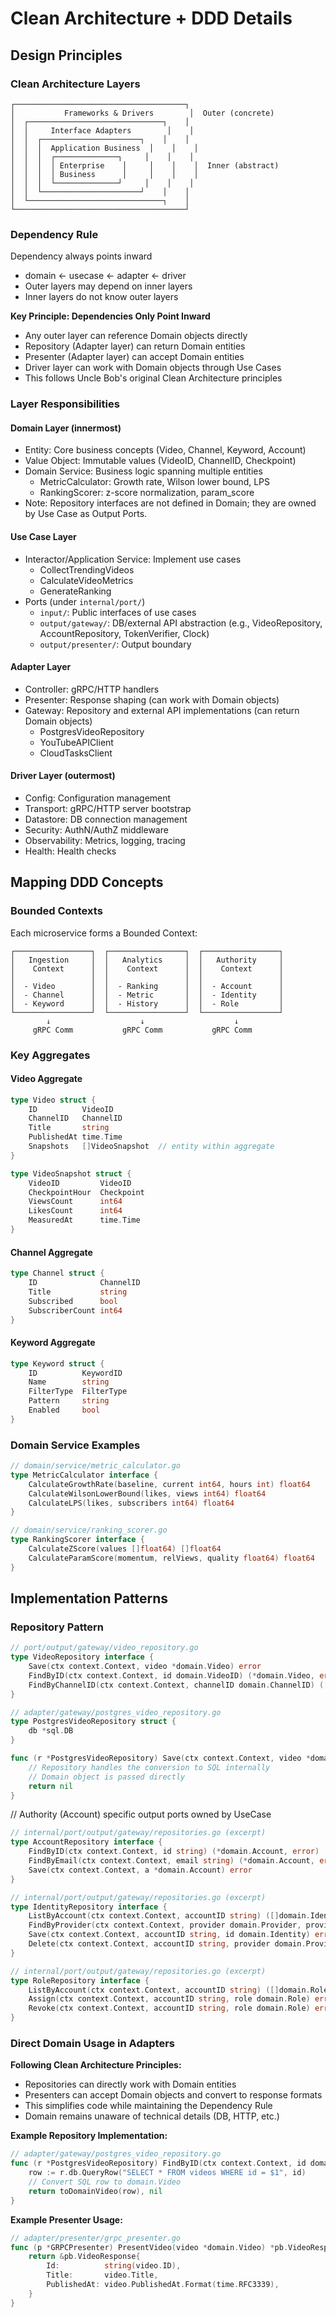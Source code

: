 # Clean Architecture + DDD Details

## Design Principles

### Clean Architecture Layers

```
┌──────────────────────────────────────┐
│           Frameworks & Drivers        │  Outer (concrete)
│  ┌──────────────────────────────┐    │
│  │     Interface Adapters        │    │
│  │  ┌──────────────────────┐    │    │
│  │  │  Application Business  │    │    │
│  │  │  ┌──────────────┐     │    │    │
│  │  │  │ Enterprise    │     │    │    │  Inner (abstract)
│  │  │  │ Business      │     │    │    │
│  │  │  └──────────────┘     │    │    │
│  │  └──────────────────────┘    │    │
│  └──────────────────────────────┐    │
└──────────────────────────────────────┘
```

### Dependency Rule

Dependency always points inward
- domain ← usecase ← adapter ← driver
- Outer layers may depend on inner layers
- Inner layers do not know outer layers

**Key Principle: Dependencies Only Point Inward**
- Any outer layer can reference Domain objects directly
- Repository (Adapter layer) can return Domain entities
- Presenter (Adapter layer) can accept Domain entities
- Driver layer can work with Domain objects through Use Cases
- This follows Uncle Bob's original Clean Architecture principles

### Layer Responsibilities

#### Domain Layer (innermost)
- Entity: Core business concepts (Video, Channel, Keyword, Account)
- Value Object: Immutable values (VideoID, ChannelID, Checkpoint)
- Domain Service: Business logic spanning multiple entities
  - MetricCalculator: Growth rate, Wilson lower bound, LPS
  - RankingScorer: z-score normalization, param_score
- Note: Repository interfaces are not defined in Domain; they are owned by Use Case as Output Ports.

#### Use Case Layer
- Interactor/Application Service: Implement use cases
  - CollectTrendingVideos
  - CalculateVideoMetrics
  - GenerateRanking
- Ports (under `internal/port/`)
  - `input/`: Public interfaces of use cases
  - `output/gateway/`: DB/external API abstraction (e.g., VideoRepository, AccountRepository, TokenVerifier, Clock)
  - `output/presenter/`: Output boundary

#### Adapter Layer
- Controller: gRPC/HTTP handlers
- Presenter: Response shaping (can work with Domain objects)
- Gateway: Repository and external API implementations (can return Domain objects)
  - PostgresVideoRepository
  - YouTubeAPIClient
  - CloudTasksClient

#### Driver Layer (outermost)
- Config: Configuration management
- Transport: gRPC/HTTP server bootstrap
- Datastore: DB connection management
- Security: AuthN/AuthZ middleware
- Observability: Metrics, logging, tracing
- Health: Health checks

## Mapping DDD Concepts

### Bounded Contexts

Each microservice forms a Bounded Context:

```
┌─────────────────┐  ┌─────────────────┐  ┌─────────────────┐
│   Ingestion     │  │   Analytics     │  │   Authority     │
│    Context      │  │    Context      │  │    Context      │
│                 │  │                 │  │                 │
│  - Video        │  │  - Ranking      │  │  - Account      │
│  - Channel      │  │  - Metric       │  │  - Identity     │
│  - Keyword      │  │  - History      │  │  - Role         │
└─────────────────┘  └─────────────────┘  └─────────────────┘
        ↓                    ↓                    ↓
     gRPC Comm           gRPC Comm           gRPC Comm
```

### Key Aggregates

#### Video Aggregate
```go
type Video struct {
    ID          VideoID
    ChannelID   ChannelID  
    Title       string
    PublishedAt time.Time
    Snapshots   []VideoSnapshot  // entity within aggregate
}

type VideoSnapshot struct {
    VideoID         VideoID
    CheckpointHour  Checkpoint
    ViewsCount      int64
    LikesCount      int64
    MeasuredAt      time.Time
}
```

#### Channel Aggregate
```go
type Channel struct {
    ID              ChannelID
    Title           string
    Subscribed      bool
    SubscriberCount int64
}
```

#### Keyword Aggregate
```go
type Keyword struct {
    ID          KeywordID
    Name        string
    FilterType  FilterType
    Pattern     string
    Enabled     bool
}
```

### Domain Service Examples

```go
// domain/service/metric_calculator.go
type MetricCalculator interface {
    CalculateGrowthRate(baseline, current int64, hours int) float64
    CalculateWilsonLowerBound(likes, views int64) float64
    CalculateLPS(likes, subscribers int64) float64
}

// domain/service/ranking_scorer.go  
type RankingScorer interface {
    CalculateZScore(values []float64) []float64
    CalculateParamScore(momentum, relViews, quality float64) float64
}
```

## Implementation Patterns

### Repository Pattern
```go
// port/output/gateway/video_repository.go
type VideoRepository interface {
    Save(ctx context.Context, video *domain.Video) error
    FindByID(ctx context.Context, id domain.VideoID) (*domain.Video, error)
    FindByChannelID(ctx context.Context, channelID domain.ChannelID) ([]*domain.Video, error)
}

// adapter/gateway/postgres_video_repository.go
type PostgresVideoRepository struct {
    db *sql.DB
}

func (r *PostgresVideoRepository) Save(ctx context.Context, video *domain.Video) error {
    // Repository handles the conversion to SQL internally
    // Domain object is passed directly
    return nil
}
```

// Authority (Account) specific output ports owned by UseCase
```go
// internal/port/output/gateway/repositories.go (excerpt)
type AccountRepository interface {
    FindByID(ctx context.Context, id string) (*domain.Account, error)
    FindByEmail(ctx context.Context, email string) (*domain.Account, error)
    Save(ctx context.Context, a *domain.Account) error
}

// internal/port/output/gateway/repositories.go (excerpt)
type IdentityRepository interface {
    ListByAccount(ctx context.Context, accountID string) ([]domain.Identity, error)
    FindByProvider(ctx context.Context, provider domain.Provider, providerUID string) (*domain.Account, error)
    Save(ctx context.Context, accountID string, id domain.Identity) error
    Delete(ctx context.Context, accountID string, provider domain.Provider) error
}

// internal/port/output/gateway/repositories.go (excerpt)
type RoleRepository interface {
    ListByAccount(ctx context.Context, accountID string) ([]domain.Role, error)
    Assign(ctx context.Context, accountID string, role domain.Role) error
    Revoke(ctx context.Context, accountID string, role domain.Role) error
}
```

### Direct Domain Usage in Adapters

**Following Clean Architecture Principles:**
- Repositories can directly work with Domain entities
- Presenters can accept Domain objects and convert to response formats
- This simplifies code while maintaining the Dependency Rule
- Domain remains unaware of technical details (DB, HTTP, etc.)

**Example Repository Implementation:**
```go
// adapter/gateway/postgres_video_repository.go
func (r *PostgresVideoRepository) FindByID(ctx context.Context, id domain.VideoID) (*domain.Video, error) {
    row := r.db.QueryRow("SELECT * FROM videos WHERE id = $1", id)
    // Convert SQL row to domain.Video
    return toDomainVideo(row), nil
}
```

**Example Presenter Usage:**
```go
// adapter/presenter/grpc_presenter.go
func (p *GRPCPresenter) PresentVideo(video *domain.Video) *pb.VideoResponse {
    return &pb.VideoResponse{
        Id:          string(video.ID),
        Title:       video.Title,
        PublishedAt: video.PublishedAt.Format(time.RFC3339),
    }
}
```
